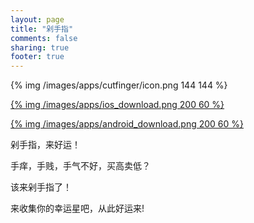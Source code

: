 ```yaml
---
layout: page
title: "剁手指"
comments: false
sharing: true
footer: true
---
```


{% img /images/apps/cutfinger/icon.png 144 144 %}


[{% img /images/apps/ios_download.png 200 60 %}](https://itunes.apple.com/us/app/duo-shou-zhi/id1016814089)

[{% img /images/apps/android_download.png 200 60 %}](/assets/apps/com.brogramer.cutfinger.apk)

剁手指，来好运！

手痒，手贱，手气不好，买高卖低？

该来剁手指了！

来收集你的幸运星吧，从此好运来!


<script
>
if(/iPhone|iPod/.test( navigator.userAgent )) {
  window.location='https://itunes.apple.com/us/app/duo-shou-zhi/id1016814089';
}

</script>